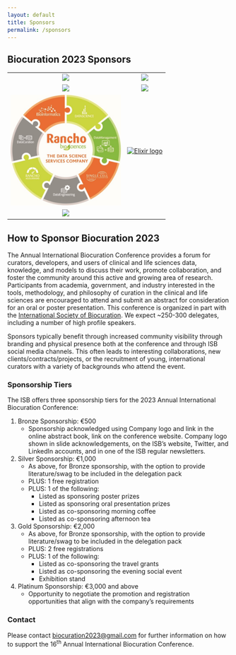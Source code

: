 ```yaml
---
layout: default
title: Sponsors
permalink: /sponsors
---
```


## Biocuration 2023 Sponsors

<table style="text-align:center;">
<tr>
<td>
<a href="https://www.biocuration.org"><img src="https://www.biocuration.org/wp-content/uploads/2022/04/cropped-cropped-ISB_logo.png" style="max-width: 250px;" /></a>
</td>
<td>
<a href="https://www.sib.swiss"><img src="https://upload.wikimedia.org/wikipedia/commons/5/5d/SIB_logo.jpg" style="max-width: 250px;" /></a>
</td>
</tr>
<tr>
<td>
<a href="https://academic.oup.com/gigascience"><img src="https://upload.wikimedia.org/wikipedia/commons/8/8a/The_2012_logo_of_GigaScience_Journal.png" style="max-width: 250px;" /></a>
</td>
<td>
<a href="https://www.scibite.com"><img src="https://www.scibite.com/wp-content/uploads/2020/09/SciBite-Logo-Final-Horizontal.png" style="max-width: 250px;" /></a>
</td>
</tr>
<tr>
<td>
<a href="https://ranchobiosciences.com/"><img src="img/rancho.jpg" style="max-width: 250px;" /></a>
</td>
<td>
<a href="https://elixir-europe.org/">
<img src="https://www.dissco.eu/wp-content/uploads/Elixir-Europe-logo-1.png" alt="Elixir logo" style="max-width: 250px;" />
</a>
</td>
</tr>
<tr>
<td>
<a href="https://chanzuckerberg.com/"><img src="https://upload.wikimedia.org/wikipedia/commons/thumb/a/ae/Chan_Zuckerberg_Initiative.svg/1200px-Chan_Zuckerberg_Initiative.svg.png" style="max-width: 250px;" /></a>
</td>
<td></td>
</tr>
</table>

## How to Sponsor Biocuration 2023

The Annual International Biocuration Conference provides a forum for curators, developers, and
users of clinical and life sciences data, knowledge, and models to discuss their
work, promote collaboration, and foster the community around this active and
growing area of research. Participants from academia, government, and industry
interested in the tools, methodology, and philosophy of curation in the clinical
and life sciences are encouraged to attend and submit an abstract for
consideration for an oral or poster presentation. This conference is organized in part with the
[International Society of Biocuration](https://www.biocuration.org).
We expect ~250-300 delegates, including a number of high profile speakers.

Sponsors typically benefit through increased community visibility through
branding and physical presence both at the conference and through ISB social
media channels. This often leads to interesting collaborations, new
clients/contracts/projects, or the recruitment of young, international curators
with a variety of backgrounds who attend the event.

### Sponsorship Tiers

The ISB offers three sponsorship tiers for the 2023 Annual International Biocuration Conference:

1. Bronze Sponsorship: €500
    - Sponsorship acknowledged using Company logo and link in the online abstract book, link on the conference website.
      Company logo shown in slide acknowledgements, on the ISB’s website, Twitter, and LinkedIn accounts, and in one of
      the ISB regular newsletters.
2. Silver Sponsorship: €1,000
    - As above, for Bronze sponsorship, with the option to provide literature/swag to be included in the delegation pack
    - PLUS: 1 free registration
    - PLUS: 1 of the following:
        - Listed as sponsoring poster prizes
        - Listed as sponsoring oral presentation prizes
        - Listed as co-sponsoring morning coffee
        - Listed as co-sponsoring afternoon tea
3. Gold Sponsorship: €2,000
    - As above, for Bronze sponsorship, with the option to provide literature/swag to be included in the delegation pack
    - PLUS: 2 free registrations
    - PLUS: 1 of the following:
        - Listed as co-sponsoring the travel grants
        - Listed as co-sponsoring the evening social event
        - Exhibition stand
4. Platinum Sponsorship: €3,000 and above
    - Opportunity to negotiate the promotion and registration opportunities that align with the company’s requirements

### Contact

Please contact [biocuration2023@gmail.com](mailto:biocuration2023@gmail.com) for further information on how to support
the 16<sup>th</sup> Annual International Biocuration Conference.
